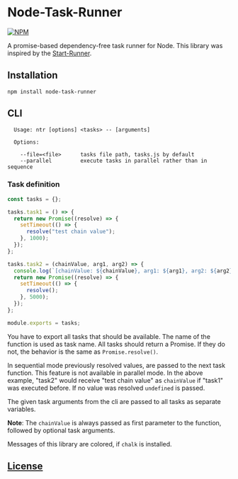 # Node-Task-Runner

[![NPM](https://img.shields.io/npm/v/node-task-runner.svg)](https://www.npmjs.com/package/node-task-runner)


A promise-based dependency-free task runner for Node.
This library was inspired by the [Start-Runner](https://github.com/start-runner/start).


## Installation

```
npm install node-task-runner
```


## CLI

```
  Usage: ntr [options] <tasks> -- [arguments]

  Options:

    --file=<file>      tasks file path, tasks.js by default
    --parallel         execute tasks in parallel rather than in sequence
```

### Task definition

```js
const tasks = {};

tasks.task1 = () => {
  return new Promise((resolve) => {
    setTimeout(() => {
      resolve("test chain value");
    }, 1000);
  });
};

tasks.task2 = (chainValue, arg1, arg2) => {
  console.log(`[chainValue: ${chainValue}, arg1: ${arg1}, arg2: ${arg2}]`);
  return new Promise((resolve) => {
    setTimeout(() => {
      resolve();
    }, 5000);
  });
};

module.exports = tasks;
```
You have to export all tasks that should be available. The name of the function is used as task name. All tasks should return a Promise. If they do not, the behavior is the same as `Promise.resolve()`.

In sequential mode previously resolved values, are passed to the next task function. This feature is not available in parallel mode. In the above example, "task2" would receive "test chain value" as `chainValue` if "task1" was executed before. If no value was resolved `undefined` is passed.

The given task arguments from the cli are passed to all tasks as separate variables.

**Note**: The `chainValue` is always passed as first parameter to the function, followed by optional task arguments.

Messages of this library are colored, if `chalk` is installed.



[License](https://github.com/code-chris/node-task-runner/blob/master/LICENSE)
------
